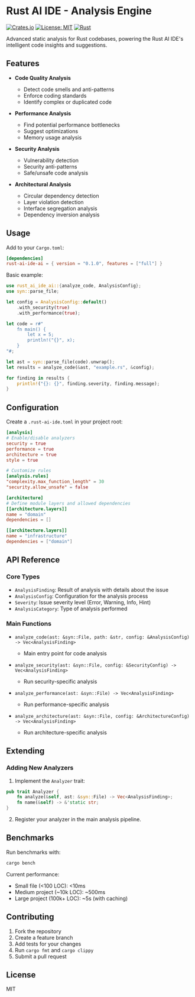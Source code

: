 # Rust AI IDE - Analysis Engine

[![Crates.io](https://img.shields.io/crates/v/rust-ai-ide-ai)](https://crates.io/crates/rust-ai-ide-ai)
[![License: MIT](https://img.shields.io/badge/License-MIT-yellow.svg)](https://opensource.org/licenses/MIT)
[![Rust](https://github.com/yourusername/rust-ai-ide/actions/workflows/rust.yml/badge.svg)](https://github.com/yourusername/rust-ai-ide/actions)

Advanced static analysis for Rust codebases, powering the Rust AI IDE's intelligent code insights and suggestions.

## Features

- **Code Quality Analysis**
  - Detect code smells and anti-patterns
  - Enforce coding standards
  - Identify complex or duplicated code

- **Performance Analysis**
  - Find potential performance bottlenecks
  - Suggest optimizations
  - Memory usage analysis

- **Security Analysis**
  - Vulnerability detection
  - Security anti-patterns
  - Safe/unsafe code analysis

- **Architectural Analysis**
  - Circular dependency detection
  - Layer violation detection
  - Interface segregation analysis
  - Dependency inversion analysis

## Usage

Add to your `Cargo.toml`:

```toml
[dependencies]
rust-ai-ide-ai = { version = "0.1.0", features = ["full"] }
```

Basic example:

```rust
use rust_ai_ide_ai::{analyze_code, AnalysisConfig};
use syn::parse_file;

let config = AnalysisConfig::default()
    .with_security(true)
    .with_performance(true);

let code = r#"
    fn main() {
        let x = 5;
        println!("{}", x);
    }
"#;

let ast = syn::parse_file(code).unwrap();
let results = analyze_code(&ast, "example.rs", &config);

for finding in results {
    println!("{}: {}", finding.severity, finding.message);
}
```

## Configuration

Create a `.rust-ai-ide.toml` in your project root:

```toml
[analysis]
# Enable/disable analyzers
security = true
performance = true
architecture = true
style = true

# Customize rules
[analysis.rules]
"complexity.max_function_length" = 30
"security.allow_unsafe" = false

[architecture]
# Define module layers and allowed dependencies
[[architecture.layers]]
name = "domain"
dependencies = []

[[architecture.layers]]
name = "infrastructure"
dependencies = ["domain"]
```

## API Reference

### Core Types

- `AnalysisFinding`: Result of analysis with details about the issue
- `AnalysisConfig`: Configuration for the analysis process
- `Severity`: Issue severity level (Error, Warning, Info, Hint)
- `AnalysisCategory`: Type of analysis performed

### Main Functions

- `analyze_code(ast: &syn::File, path: &str, config: &AnalysisConfig) -> Vec<AnalysisFinding>`
  - Main entry point for code analysis

- `analyze_security(ast: &syn::File, config: &SecurityConfig) -> Vec<AnalysisFinding>`
  - Run security-specific analysis

- `analyze_performance(ast: &syn::File) -> Vec<AnalysisFinding>`
  - Run performance-specific analysis

- `analyze_architecture(ast: &syn::File, config: &ArchitectureConfig) -> Vec<AnalysisFinding>`
  - Run architecture-specific analysis

## Extending

### Adding New Analyzers

1. Implement the `Analyzer` trait:

```rust
pub trait Analyzer {
    fn analyze(&self, ast: &syn::File) -> Vec<AnalysisFinding>;
    fn name(&self) -> &'static str;
}
```

2. Register your analyzer in the main analysis pipeline.

## Benchmarks

Run benchmarks with:

```bash
cargo bench
```

Current performance:
- Small file (<100 LOC): <10ms
- Medium project (~10k LOC): ~500ms
- Large project (100k+ LOC): ~5s (with caching)

## Contributing

1. Fork the repository
2. Create a feature branch
3. Add tests for your changes
4. Run `cargo fmt` and `cargo clippy`
5. Submit a pull request

## License

MIT
